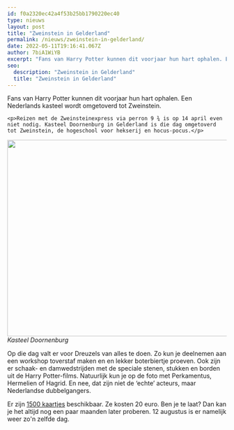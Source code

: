 ```yaml
---
id: f0a2320ec42a4f53b25bb1790220ec40
type: nieuws
layout: post
title: "Zweinstein in Gelderland"
permalink: /nieuws/zweinstein-in-gelderland/
date: 2022-05-11T19:16:41.067Z
author: 7biA1WiYB
excerpt: "Fans van Harry Potter kunnen dit voorjaar hun hart ophalen. Een Nederlands kasteel wordt omgetoverd tot Zweinstein.  "
seo:
  description: "Zweinstein in Gelderland"
  title: "Zweinstein in Gelderland"
---
```

Fans van Harry Potter kunnen dit voorjaar hun hart ophalen. Een Nederlands kasteel wordt omgetoverd tot Zweinstein.  

    <p>Reizen met de Zweinsteinexpress via perron 9 ¾ is op 14 april even niet nodig. Kasteel Doornenburg in Gelderland is die dag omgetoverd tot Zweinstein, de hogeschool voor hekserij en hocus-pocus.</p>
<p><div class="media media-element-container media-default"><div id="file-431626" class="file file-image file-image-jpeg">

        
  
  <div class="content">
    <img height="450" width="800" class="media-element file-default" data-delta="1" src="https://7dagen.netlify.app/sites/default/files/c27c101fa1ddf4dea62b5c5e9c23022f288557fb.jpg" alt="">  </div>

  
</div>
</div><em>Kasteel Doornenburg</em>
<p>Op die dag valt er voor Dreuzels van alles te doen. Zo kun je deelnemen aan een workshop toverstaf maken en en lekker boterbiertje proeven. Ook zijn er schaak- en damwedstrijden met de speciale stenen, stukken en borden uit de Harry Potter-films. Natuurlijk kun je op de foto met Perkamentus, Hermelien of Hagrid. En nee, dat zijn niet de ‘echte’ acteurs, maar Nederlandse dubbelgangers.</p>
<p>Er zijn <a href="https://www.lemistore.nl/a-49948011/harry-potter-evenementen/14-4-18-harry-potter-event-gewijzigde-locatie/">1500 kaartjes</a> beschikbaar. Ze kosten 20 euro. Ben je te laat? Dan kan je het altijd nog een paar maanden later proberen. 12 augustus is er namelijk weer zo'n zelfde dag.</p>  
